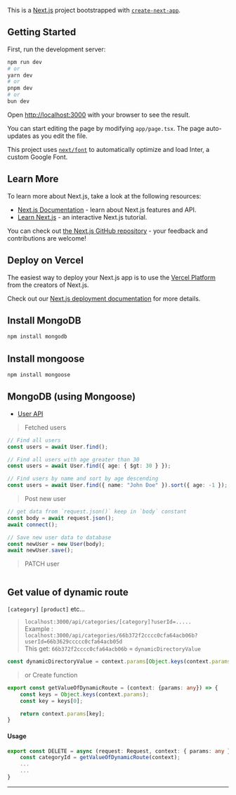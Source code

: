 This is a [Next.js](https://nextjs.org/) project bootstrapped with [`create-next-app`](https://github.com/vercel/next.js/tree/canary/packages/create-next-app).

## Getting Started

First, run the development server:

```bash
npm run dev
# or
yarn dev
# or
pnpm dev
# or
bun dev
```

Open [http://localhost:3000](http://localhost:3000) with your browser to see the result.

You can start editing the page by modifying `app/page.tsx`. The page auto-updates as you edit the file.

This project uses [`next/font`](https://nextjs.org/docs/basic-features/font-optimization) to automatically optimize and load Inter, a custom Google Font.

## Learn More

To learn more about Next.js, take a look at the following resources:

- [Next.js Documentation](https://nextjs.org/docs) - learn about Next.js features and API.
- [Learn Next.js](https://nextjs.org/learn) - an interactive Next.js tutorial.

You can check out [the Next.js GitHub repository](https://github.com/vercel/next.js/) - your feedback and contributions are welcome!

## Deploy on Vercel

The easiest way to deploy your Next.js app is to use the [Vercel Platform](https://vercel.com/new?utm_medium=default-template&filter=next.js&utm_source=create-next-app&utm_campaign=create-next-app-readme) from the creators of Next.js.

Check out our [Next.js deployment documentation](https://nextjs.org/docs/deployment) for more details.

## Install MongoDB

```bash
npm install mongodb
```

## Install mongoose

```bash
npm install mongoose
```

## MongoDB (using Mongoose)

- [User API](https://github.com/seaboie/next-youtube/blob/aab87b671db03da077db00c6df9d42dddfcb7a5d/app/api/users/route.ts#L6)

> Fetched users

```ts
// Find all users
const users = await User.find();

// Find all users with age greater than 30
const users = await User.find({ age: { $gt: 30 } });

// Find users by name and sort by age descending
const users = await User.find({ name: "John Doe" }).sort({ age: -1 });
```

> Post new user

```ts
// get data from `request.json()` keep in `body` constant
const body = await request.json();
await connect();

// Save new user data to database
const newUser = new User(body);
await newUser.save();
```  

> PATCH user  
```ts

```  

## Get value of dynamic route  
`[category]` `[product]`  etc...   

> `localhost:3000/api/categories/[category]?userId=.....`  
> Example :  
> `localhost:3000/api/categories/66b372f2cccc0cfa64acb06b?userId=66b3629ccccc0cfa64acb05d`  
> This get: `66b372f2cccc0cfa64acb06b` = `dynamicDirectoryValue`   
```ts
const dynamicDirectoryValue = context.params[Object.keys(context.params)[0]];
```   

> or Create function  
```ts
export const getValueOfDynamicRoute = (context: {params: any}) => {
    const keys = Object.keys(context.params);
    const key = keys[0];

    return context.params[key];
}
```  

#### Usage  
```ts
export const DELETE = async (request: Request, context: { params: any }) => {
    const categoryId = getValueOfDynamicRoute(context);
    ...
    ...
}
```  

---   






